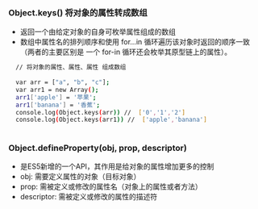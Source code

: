 ### Object.keys() 将对象的属性转成数组
  * 返回一个由给定对象的自身可枚举属性组成的数组
  * 数组中属性名的排列顺序和使用 for...in 循环遍历该对象时返回的顺序一致 （两者的主要区别是 一个 for-in 循环还会枚举其原型链上的属性）。
  ```bash
    // 将对象的属性、属性、属性 组成数组
    
    var arr = ["a", "b", "c"];
    var arr1 = new Array();
    arr1['apple'] = '苹果';
    arr1['banana'] = '香蕉';
    console.log(Object.keys(arr)) //  ['0','1','2']
    console.log(Object.keys(arr1)) //  ['apple','banana']
    
  ```
  
  ### Object.defineProperty(obj, prop, descriptor)
  * 是ES5新增的一个API，其作用是给对象的属性增加更多的控制
  * obj: 需要定义属性的对象（目标对象）
  * prop: 需被定义或修改的属性名（对象上的属性或者方法）
  * descriptor: 需被定义或修改的属性的描述符
  
  
  
  
  
  
  
  
  
  